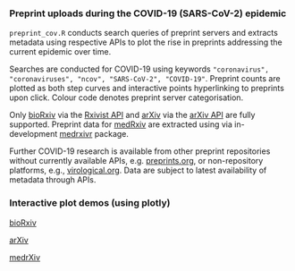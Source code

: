 ### Preprint uploads during the COVID-19 (SARS-CoV-2) epidemic

`preprint_cov.R` conducts search queries of preprint servers and extracts metadata using respective APIs to plot the rise in preprints addressing the current epidemic over time.

Searches are conducted for COVID-19 using keywords `"coronavirus", "coronaviruses", "ncov", "SARS-CoV-2", "COVID-19"`. Preprint counts are plotted as both step curves and interactive points hyperlinking to preprints upon click. Colour code denotes preprint server categorisation.

Only [bioRxiv](https://biorxiv.org) via the [Rxivist API](https://rxivist.org/) and [arXiv](https://arxiv.org) via the [arXiv API](https://arxiv.org/help/api) are fully supported. Preprint data for [medRxiv](https://medrxiv.org) are extracted using via in-development [medrxivr](https://github.com/mcguinlu/medrxivr) package. 

Further COVID-19 research is available from other preprint repositories without currently available APIs, e.g. [preprints.org](https://www.preprints.org), or non-repository platforms, e.g., [virological.org](https://virological.org). Data are subject to latest availability of metadata through APIs.

### Interactive plot demos (using plotly)

[bioRxiv](https://lbrierley.github.io/cov_preprints/biorxiv_cov_preprints.html)

[arXiv](https://lbrierley.github.io/cov_preprints/arxiv_cov_preprints.html)

[medrXiv](https://lbrierley.github.io/cov_preprints/medrxiv_cov_preprints.html) 
